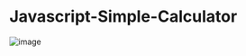 # Javascript-Simple-Calculator
![image](https://user-images.githubusercontent.com/85553852/169706002-36810c37-90c5-4500-a9f4-67251b08dd35.png)
